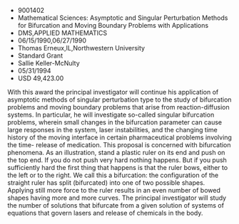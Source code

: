 
* 9001402
* Mathematical Sciences: Asymptotic and Singular Perturbation Methods for Bifurcation and Moving Boundary Problems with Applications
* DMS,APPLIED MATHEMATICS
* 06/15/1990,06/27/1990
* Thomas Erneux,IL,Northwestern University
* Standard Grant
* Sallie Keller-McNulty
* 05/31/1994
* USD 49,423.00

With this award the principal investigator will continue his application of
asymptotic methods of singular perturbation type to the study of bifurcation
problems and moving boundary problems that arise from reaction-diffusion
systems. In particular, he will investigate so-called singular bifurcation
problems, wherein small changes in the bifurcation parameter can cause large
responses in the system, laser instabilities, and the changing time history of
the moving interface in certain pharmaceutical problems involving the time-
release of medication. This proposal is concerned with bifurcation phenomena. As
an illustration, stand a plastic ruler on its end and push on the top end. If
you do not push very hard nothing happens. But if you push sufficiently hard the
first thing that happens is that the ruler bows, either to the left or to the
right. We call this a bifurcation: the configuration of the straight ruler has
split (bifurcated) into one of two possible shapes. Applying still more force to
the ruler results in an even number of bowed shapes having more and more curves.
The principal investigator will study the number of solutions that bifurcate
from a given solution of systems of equations that govern lasers and release of
chemicals in the body.
